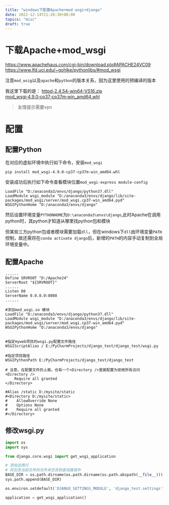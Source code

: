 ```yaml
---
title: "windows下配置Apache+mod wsgi+django"
date: 2022-12-14T21:28:38+08:00
topics: "misc"
draft: true
---
```


# 下载Apache+mod_wsgi
<https://www.apachehaus.com/cgi-bin/download.plx#APACHE24VC09>
<https://www.lfd.uci.edu/~gohlke/pythonlibs/#mod_wsgi>

注意`mod_wsig`以及`apache`和`python`的版本关系，因为这里使用的预编译的版本

我这里下载的是：
[httpd-2.4.54-win64-VS16.zip](https://www.apachelounge.com/download/VS16/binaries/httpd-2.4.54-win64-VS16.zip)
[mod_wsgi‑4.9.0‑cp37‑cp37m‑win_amd64.whl](https://download.lfd.uci.edu/pythonlibs/archived/cp37/mod_wsgi-4.9.0-cp37-cp37m-win_amd64.whl)

> 友情提示需要vpn

# 配置

## 配置Python

在对应的虚拟环境中执行如下命令，安装`mod_wsgi`

```
pip install mod_wsgi‑4.9.0‑cp37‑cp37m‑win_amd64.whl
```
安装成功后执行如下命令查看模块位置`mod_wsgi-express module-config`

```
LoadFile "D:/anaconda3/envs/django/python37.dll"
LoadModule wsgi_module "D:/anaconda3/envs/django/lib/site-packages/mod_wsgi/server/mod_wsgi.cp37-win_amd64.pyd"
WSGIPythonHome "D:/anaconda3/envs/django"
```

然后设置环境变量`PYTHONHOME`为`D:\anaconda3\envs\django`,此时Apache在调用python时，其python才知道从哪里找python包和模块

但某些三方python包或者模块需要加载`dll`，但在windows下`dll`由环境变量`PATH`控制，故还需将在`conda activate django`后，新增的`PATH`的内容手动复制到全局环境变量中。

## 配置Apache

```
......
Define SRVROOT "D:/Apache24"   
ServerRoot "${SRVROOT}"
......
Listen 80
ServerName 0.0.0.0:8088
......

#添加mod_wsgi.so 模块  
LoadFile "D:/anaconda3/envs/django/python37.dll"
LoadModule wsgi_module "D:/anaconda3/envs/django/lib/site-packages/mod_wsgi/server/mod_wsgi.cp37-win_amd64.pyd"
WSGIPythonHome "D:/anaconda3/envs/django"

  
#指定myweb项目的wsgi.py配置文件路径  
WSGIScriptAlias / E:/PyCharmProjects/django_test/django_test/wsgi.py
  
#指定项目路径  
WSGIPythonPath E:/PyCharmProjects/django_test/django_test

# 注意，在配置文件的上面，也有一个<Directory />里面配置为拒绝所有访问
<Directory />  
    Require all granted
</Directory>  
  
#Alias /static D:/mysite/static   
#<Directory D:/mysite/static>   
#    AllowOverride None  
#    Options None  
#    Require all granted  
#</Directory>

```

## 修改wsgi.py
```python
import os
import sys

from django.core.wsgi import get_wsgi_application

# 添加这两行
# 将包含当前文件的文件夹包含到查找路径中
BASE_DIR = os.path.dirname(os.path.dirname(os.path.abspath(__file__)))
sys.path.append(BASE_DIR)

os.environ.setdefault('DJANGO_SETTINGS_MODULE', 'django_test.settings')

application = get_wsgi_application()
```







